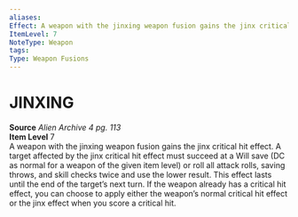 ```yaml
---
aliases: 
Effect: A weapon with the jinxing weapon fusion gains the jinx critical hit effect. A target affected by the jinx critical hit effect must succeed at a Will save (DC as normal for a weapon of the given item level) or roll all attack rolls, saving throws, and skill checks twice and use the lower result. This effect lasts until the end of the target’s next turn. If the weapon already has a critical hit effect, you can choose to apply either the weapon’s normal critical hit effect or the jinx effect when you score a critical hit.
ItemLevel: 7
NoteType: Weapon
tags: 
Type: Weapon Fusions
---
```

# JINXING
**Source** _Alien Archive 4 pg. 113_  
**Item Level** 7  
A weapon with the jinxing weapon fusion gains the jinx critical hit effect. A target affected by the jinx critical hit effect must succeed at a Will save (DC as normal for a weapon of the given item level) or roll all attack rolls, saving throws, and skill checks twice and use the lower result. This effect lasts until the end of the target’s next turn. If the weapon already has a critical hit effect, you can choose to apply either the weapon’s normal critical hit effect or the jinx effect when you score a critical hit.